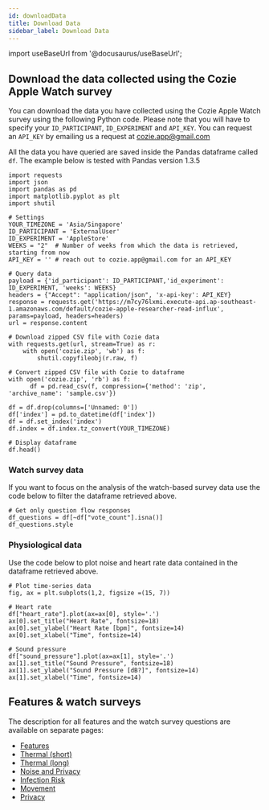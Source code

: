 ```yaml
---
id: downloadData
title: Download Data
sidebar_label: Download Data
---
```


import useBaseUrl from '@docusaurus/useBaseUrl';

## Download the data collected using the Cozie Apple Watch survey

You can download the data you have collected using the Cozie Apple Watch survey using the following Python code.
Please note that you will have to specify your `ID_PARTICIPANT`, `ID_EXPERIMENT` and `API_KEY`.
You can request an `API_KEY` by emailing us a request at cozie.app@gmail.com

All the data you have queried are saved inside the Pandas dataframe called `df`. The example below is tested with Pandas version 1.3.5

```
import requests
import json
import pandas as pd
import matplotlib.pyplot as plt
import shutil

# Settings
YOUR_TIMEZONE = 'Asia/Singapore'
ID_PARTICIPANT = 'ExternalUser'
ID_EXPERIMENT = 'AppleStore'
WEEKS = "2"  # Number of weeks from which the data is retrieved, starting from now
API_KEY = '' # reach out to cozie.app@gmail.com for an API_KEY

# Query data
payload = {'id_participant': ID_PARTICIPANT,'id_experiment': ID_EXPERIMENT, 'weeks': WEEKS}
headers = {"Accept": "application/json", 'x-api-key': API_KEY}
response = requests.get('https://m7cy76lxmi.execute-api.ap-southeast-1.amazonaws.com/default/cozie-apple-researcher-read-influx', params=payload, headers=headers)
url = response.content

# Download zipped CSV file with Cozie data
with requests.get(url, stream=True) as r:
    with open('cozie.zip', 'wb') as f:
        shutil.copyfileobj(r.raw, f)

# Convert zipped CSV file with Cozie to dataframe
with open('cozie.zip', 'rb') as f:
      df = pd.read_csv(f, compression={'method': 'zip', 'archive_name': 'sample.csv'})

df = df.drop(columns=['Unnamed: 0'])
df['index'] = pd.to_datetime(df['index'])
df = df.set_index('index')
df.index = df.index.tz_convert(YOUR_TIMEZONE)

# Display dataframe
df.head()
```

### Watch survey data
If you want to focus on the analysis of the watch-based survey data use the code below to filter the dataframe retrieved above.

```
# Get only question flow responses
df_questions = df[~df["vote_count"].isna()]
df_questions.style
```

### Physiological data
Use the code below to plot noise and heart rate data contained in the dataframe retrieved above. 

```
# Plot time-series data
fig, ax = plt.subplots(1,2, figsize =(15, 7))

# Heart rate
df["heart_rate"].plot(ax=ax[0], style='.')
ax[0].set_title("Heart Rate", fontsize=18)
ax[0].set_ylabel("Heart Rate [bpm]", fontsize=14)
ax[0].set_xlabel("Time", fontsize=14)

# Sound pressure
df["sound_pressure"].plot(ax=ax[1], style='.')
ax[1].set_title("Sound Pressure", fontsize=18)
ax[1].set_ylabel("Sound Pressure [dB?]", fontsize=14)
ax[1].set_xlabel("Time", fontsize=14)
```

## Features & watch surveys

The description for all features and the watch survey questions are available on separate pages:
* [Features](dd_features)
* [Thermal (short)](dd_ws_thermal_short)
* [Thermal (long)](dd_ws_thermal_long)
* [Noise and Privacy](dd_ws_noise_and_privacy)
* [Infection Risk](dd_ws_infection_risk)
* [Movement](dd_ws_movement)
* [Privacy](dd_ws_privacy)